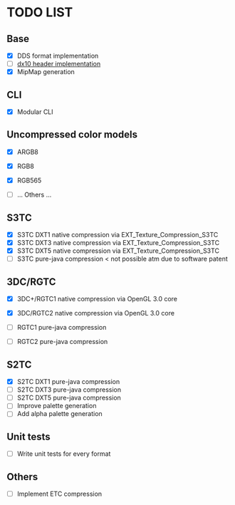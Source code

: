 # TODO LIST

## Base
- [x] DDS format implementation
- [ ] [dx10 header implementation](https://msdn.microsoft.com/en-us/library/windows/desktop/bb943983(v=vs.85).aspx)
- [x] MipMap generation

## CLI
- [x] Modular CLI

## Uncompressed color models
- [x] ARGB8
- [x] RGB8
- [x] RGB565
- [ ] ... Others  ...


## S3TC
- [x] S3TC DXT1  native compression via EXT_Texture_Compression_S3TC
- [x] S3TC DXT3 native compression via EXT_Texture_Compression_S3TC
- [x] S3TC DXT5 native compression via EXT_Texture_Compression_S3TC
- [ ] S3TC pure-java compression < not possible atm due to software patent

## 3DC/RGTC
- [x] 3DC+/RGTC1 native compression via OpenGL 3.0 core
- [x] 3DC/RGTC2 native compression via OpenGL 3.0 core
- [ ] RGTC1 pure-java compression
- [ ] RGTC2 pure-java compression


## S2TC
- [x] S2TC DXT1 pure-java compression
- [ ] S2TC DXT3 pure-java compression
- [ ] S2TC DXT5 pure-java  compression
- [ ] Improve palette generation 
- [ ] Add alpha palette generation

## Unit tests
- [ ] Write unit tests for every format

## Others
- [ ] Implement ETC compression
